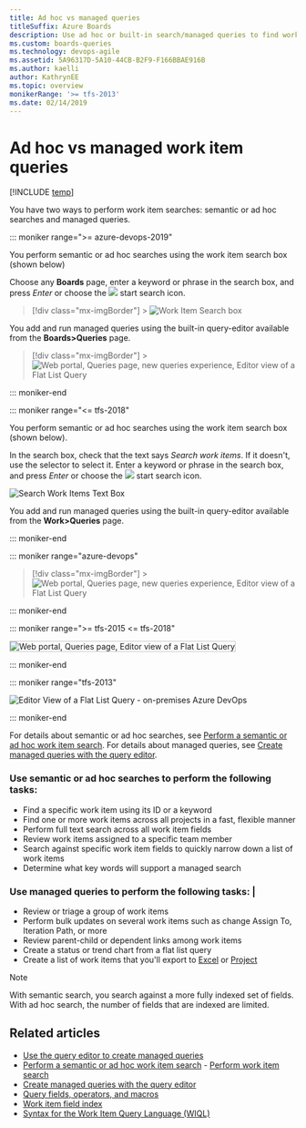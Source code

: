 ```yaml
---
title: Ad hoc vs managed queries
titleSuffix: Azure Boards
description: Use ad hoc or built-in search/managed queries to find work items in Azure Boards, Azure DevOps, & Team Foundation Server 
ms.custom: boards-queries
ms.technology: devops-agile
ms.assetid: 5A96317D-5A10-44CB-B2F9-F166BBAE916B
ms.author: kaelli
author: KathrynEE
ms.topic: overview
monikerRange: '>= tfs-2013'
ms.date: 02/14/2019
---
```


# Ad hoc vs managed work item queries

[!INCLUDE [temp](../includes/version-vsts-tfs-all-versions.md)]

You have two ways to perform work item searches: semantic or ad hoc searches and managed queries.

::: moniker range=">= azure-devops-2019"

You perform semantic or ad hoc searches using the work item search box (shown below)

Choose any **Boards** page, enter a keyword or phrase in the search box, and press _Enter_ or choose the ![ ](../../project/search/media/shared/start-search-icon.png) start search icon.

> [!div class="mx-imgBorder"] > ![Work Item Search box](../../project/navigation/media/search/work-item-search-vert.png)

You add and run managed queries using the built-in query-editor available from the **Boards>Queries** page.

> [!div class="mx-imgBorder"] > ![Web portal, Queries page, new queries experience, Editor view of a Flat List Query](media/using-queries-new-vsts-exp.png)

::: moniker-end

::: moniker range="<= tfs-2018"

You perform semantic or ad hoc searches using the work item search box (shown below).

In the search box, check that the text says _Search work items_. If it doesn't, use the selector to select it. Enter a keyword or phrase in the search box, and press _Enter_ or choose the ![ ](../../project/search/media/shared/start-search-icon.png) start search icon.

![Search Work Items Text Box](media/using-queries-search-box-ts.png)

You add and run managed queries using the built-in query-editor available from the **Work>Queries** page.

::: moniker-end

::: moniker range="azure-devops"

> [!div class="mx-imgBorder"] > ![Web portal, Queries page, new queries experience, Editor view of a Flat List Query](media/using-queries-new-vsts-exp.png)

::: moniker-end

::: moniker range=">= tfs-2015 <= tfs-2018"

<img src="media/query-active-bugs-editor-vso.png" alt="Web portal, Queries page, Editor view of a Flat List Query" style="border: 1px solid #C3C3C3;" />

::: moniker-end

::: moniker range="tfs-2013"

![Editor View of a Flat List Query - on-premises Azure DevOps](media/5.png)

::: moniker-end

For details about semantic or ad hoc searches, see [Perform a semantic or ad hoc work item search](search-box-queries.md). For details about managed queries, see [Create managed queries with the query editor](using-queries.md).

### Use semantic or ad hoc searches to perform the following tasks:

- Find a specific work item using its ID or a keyword
- Find one or more work items across all projects in a fast, flexible manner
- Perform full text search across all work item fields
- Review work items assigned to a specific team member
- Search against specific work item fields to quickly narrow down a list of work items
- Determine what key words will support a managed search

### Use managed queries to perform the following tasks: |

- Review or triage a group of work items
- Perform bulk updates on several work items such as change Assign To, Iteration Path, or more
- Review parent-child or dependent links among work items
- Create a status or trend chart from a flat list query
- Create a list of work items that you'll export to [Excel](../backlogs/office/bulk-add-modify-work-items-excel.md) or [Project](../backlogs/office/create-your-backlog-tasks-using-project.md)

> [!NOTE]  
> With semantic search, you search against a more fully indexed set of fields. With ad hoc search, the number of fields that are indexed are limited.

## Related articles

- [Use the query editor to create managed queries](using-queries.md)
- [Perform a semantic or ad hoc work item search](search-box-queries.md) - [Perform work item search](../../project/search/work-item-search.md)
- [Create managed queries with the query editor](using-queries.md)
- [Query fields, operators, and macros](query-operators-variables.md)
- [Work item field index](../work-items/guidance/work-item-field.md)
- [Syntax for the Work Item Query Language (WIQL)](wiql-syntax.md)
